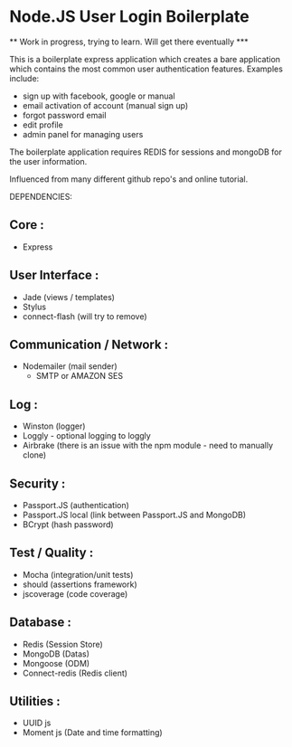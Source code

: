 Node.JS User Login Boilerplate 
==============================

** Work in progress, trying to learn. Will get there eventually ***

This is a boilerplate express application which creates a bare application which contains the most common user authentication features. Examples include:
 - sign up with facebook, google or manual
 - email activation of account (manual sign up)
 - forgot password email
 - edit profile
 - admin panel for managing users

 The boilerplate application requires REDIS for sessions and mongoDB for the user information.

 Influenced from many different github repo's and online tutorial. 

DEPENDENCIES:

Core :
------
- Express

User Interface :
----------------
- Jade (views / templates)
- Stylus
- connect-flash (will try to remove)

Communication / Network :
-------------------------
- Nodemailer (mail sender)
	- SMTP or AMAZON SES

Log :
-----
- Winston (logger)
- Loggly - optional logging to loggly
- Airbrake (there is an issue with the npm module - need to manually clone)

Security :
----------
- Passport.JS (authentication)
- Passport.JS local (link between Passport.JS and MongoDB)
- BCrypt (hash password)

Test / Quality : 
-----------------
- Mocha (integration/unit tests)
- should (assertions framework) 
- jscoverage (code coverage)

Database :
----------
- Redis (Session Store)
- MongoDB (Datas)
- Mongoose (ODM)
- Connect-redis (Redis client)

Utilities :
-----------
- UUID js
- Moment js (Date and time formatting)

